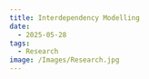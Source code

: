 ```yaml
---
title: Interdependency Modelling
date:
  - 2025-05-28
tags:
  - Research
image: /Images/Research.jpg
---
```

